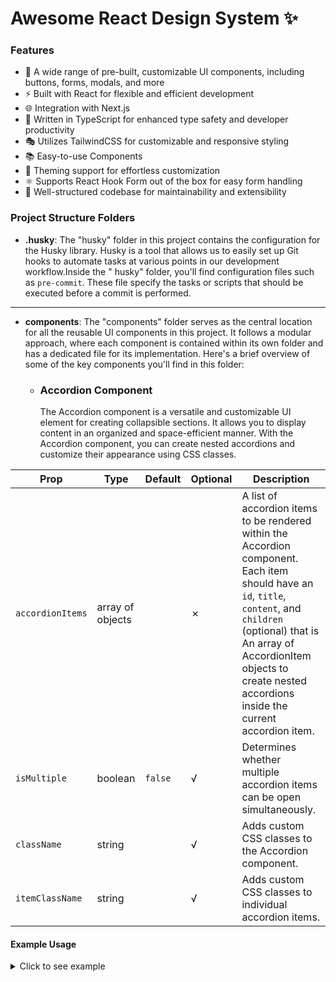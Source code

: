 # Awesome React Design System ✨

### Features

- 🎨 A wide range of pre-built, customizable UI components, including buttons, forms, modals, and more
- ⚡️ Built with React for flexible and efficient development
- 🌐 Integration with Next.js
- 🚀 Written in TypeScript for enhanced type safety and developer productivity
- 🎭 Utilizes TailwindCSS for customizable and responsive styling
- 📚 Easy-to-use Components
- 🌈 Theming support for effortless customization
- ⚛️ Supports React Hook Form out of the box for easy form handling
- 🔧 Well-structured codebase for maintainability and extensibility

### Project Structure Folders

- **.husky**: The "husky" folder in this project contains the configuration for the Husky library. Husky is a tool that
  allows us to easily set up Git hooks to automate tasks at various points in our development workflow.Inside the "
  husky" folder, you'll find configuration files such as `pre-commit`. These file specify the tasks or scripts that
  should be executed before a commit is performed.

***

- **components**: The "components" folder serves as the central location for all the reusable UI components in this
  project. It follows a modular approach, where each component is contained within its own folder and has a dedicated
  file for its implementation.
  Here's a brief overview of some of the key components you'll find in this folder:
    - ### Accordion Component
      The Accordion component is a versatile and customizable UI element for creating collapsible sections. It allows
      you to display content in an organized and space-efficient manner. With the Accordion component, you can create
      nested accordions and customize their appearance using CSS classes.

| Prop            | Type                              | Default | Optional | Description                                                                                                                                                                                                                                                    |
| --------------- | --------------------------------- | ------- | -------- |----------------------------------------------------------------------------------------------------------------------------------------------------------------------------------------------------------------------------------------------------------------|
| `accordionItems`| array of objects                  |         | ✗         | A list of accordion items to be rendered within the Accordion component. Each item should have an `id`, `title`, `content`, and `children` (optional) that is An array of AccordionItem objects to create nested accordions inside the current accordion item. |
| `isMultiple`    | boolean                           | `false` | √      | Determines whether multiple accordion items can be open simultaneously.                                                                                                                                                                                        |
| `className`     | string                            |         | √      | Adds custom CSS classes to the Accordion component.                                                                                                                                                                                                            |
| `itemClassName` | string                            |         | √      | Adds custom CSS classes to individual accordion items.                                                                                                                                                                                                         |

#### Example Usage
   <details>
  <summary>Click to see example</summary>

  ```javascript
  const accordionItems = [
        {
          id: 1,
          title: 'Accordion Item 1',
          content: 'Content for Accordion Item 1',
        },
        {
          id: 2,
          title: 'Accordion Item 2',
          content: 'Content for Accordion Item 2',
        },
        {
          id: 3,
          title: 'Accordion Item 3',
          content: 'Content for Accordion Item 3',
          children: [
            {
              id: 4,
              title: 'Nested Accordion Item 1',
              content: 'Content for Nested Accordion Item 1',
            },
            {
              id: 5,
              title: 'Nested Accordion Item 2',
              content: 'Content for Nested Accordion Item 2',
            },
          ],
        },
      ];

      return (
        <Accordion
          accordionItems={accordionItems}
          isMultiple={false}
          className="custom-accordion"
          itemClassName="custom-accordion-item"
        />
      );
```
</details>